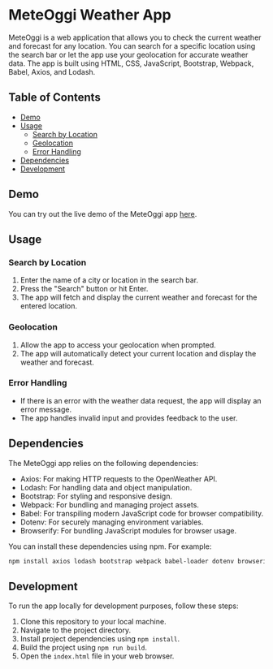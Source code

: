 # MeteOggi Weather App

MeteOggi is a web application that allows you to check the current weather and forecast for any location. 
You can search for a specific location using the search bar or let the app use your geolocation for accurate weather data. 
The app is built using HTML, CSS, JavaScript, Bootstrap, Webpack, Babel, Axios, and Lodash.

## Table of Contents

- [Demo](#demo)
- [Usage](#usage)
  - [Search by Location](#search-by-location)
  - [Geolocation](#geolocation)
  - [Error Handling](#error-handling)
- [Dependencies](#dependencies)
- [Development](#development)

## Demo

You can try out the live demo of the MeteOggi app [here](https://gabrilp.github.io/MeteOggi/).

## Usage

### Search by Location

1. Enter the name of a city or location in the search bar.
2. Press the "Search" button or hit Enter.
3. The app will fetch and display the current weather and forecast for the entered location.

### Geolocation

1. Allow the app to access your geolocation when prompted.
2. The app will automatically detect your current location and display the weather and forecast.

### Error Handling

- If there is an error with the weather data request, the app will display an error message.
- The app handles invalid input and provides feedback to the user.

## Dependencies

The MeteOggi app relies on the following dependencies:

- Axios: For making HTTP requests to the OpenWeather API.
- Lodash: For handling data and object manipulation.
- Bootstrap: For styling and responsive design.
- Webpack: For bundling and managing project assets.
- Babel: For transpiling modern JavaScript code for browser compatibility.
- Dotenv: For securely managing environment variables.
- Browserify: For bundling JavaScript modules for browser usage.

You can install these dependencies using npm. For example:

```bash
npm install axios lodash bootstrap webpack babel-loader dotenv browserify --save
```

## Development

To run the app locally for development purposes, follow these steps:

1. Clone this repository to your local machine.
2. Navigate to the project directory.
3. Install project dependencies using `npm install`.
4. Build the project using `npm run build`.
5. Open the `index.html` file in your web browser.
